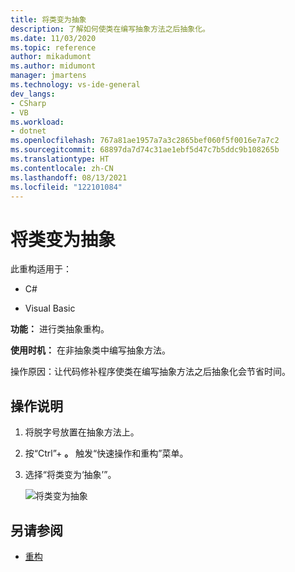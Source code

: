 ```yaml
---
title: 将类变为抽象
description: 了解如何使类在编写抽象方法之后抽象化。
ms.date: 11/03/2020
ms.topic: reference
author: mikadumont
ms.author: midumont
manager: jmartens
ms.technology: vs-ide-general
dev_langs:
- CSharp
- VB
ms.workload:
- dotnet
ms.openlocfilehash: 767a81ae1957a7a3c2865bef060f5f0016e7a7c2
ms.sourcegitcommit: 68897da7d74c31ae1ebf5d47c7b5ddc9b108265b
ms.translationtype: HT
ms.contentlocale: zh-CN
ms.lasthandoff: 08/13/2021
ms.locfileid: "122101084"
---
```

# <a name="make-class-abstract"></a>将类变为抽象

此重构适用于：

- C#

- Visual Basic

**功能：** 进行类抽象重构。

**使用时机：** 在非抽象类中编写抽象方法。

操作原因：让代码修补程序使类在编写抽象方法之后抽象化会节省时间。

## <a name="how-to"></a>操作说明

1. 将脱字号放置在抽象方法上。

2. 按“Ctrl”+ **。** 触发“快速操作和重构”菜单。

3. 选择“将类变为‘抽象’”。

    ![将类变为抽象](media/make-class-abstract.png)

## <a name="see-also"></a>另请参阅

- [重构](../refactoring-in-visual-studio.md)
